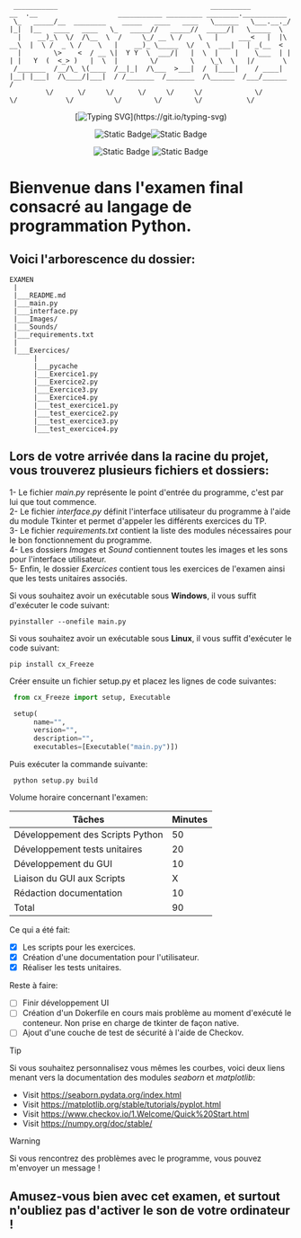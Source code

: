 
     ___________                                      __________          __  .__                    ___________ _________ ________.___________  
     \_   _____/__  ________    _____   ____   ____   \______   \___.__._/  |_|  |__   ____   ____   \_   _____//   _____//  _____/|   \_____  \ 
      |    __)_\  \/  /\__  \  /     \_/ __ \ /    \   |     ___<   |  |\   __\  |  \ /  _ \ /    \   |    __)_ \_____  \/   \  ___|   | _(__  < 
      |        \>    <  / __ \|  Y Y  \  ___/|   |  \  |    |    \___  | |  | |   Y  (  <_> )   |  \  |        \/        \    \_\  \   |/       \
     /_______  /__/\_ \(____  /__|_|  /\___  >___|  /  |____|    / ____| |__| |___|  /\____/|___|  / /_______  /_______  /\______  /___/______  /
             \/      \/     \/      \/     \/     \/             \/                \/            \/          \/        \/        \/           \/ 


<div align="center">

  [![Typing SVG](https://readme-typing-svg.demolab.com?font=Fira+Code&pause=1000&color=BFF700&background=FF287F00&center=true&vCenter=true&random=false&width=435&lines=Final+Exam+!)](https://git.io/typing-svg)

  ![Static Badge](https://img.shields.io/badge/Version-1.0-brightgreen?style=for-the-badge&color=F907FF)![Static Badge](https://img.shields.io/badge/Python-3.11-brightgreen?style=for-the-badge&logo=Python&color=FF8C06)

  ![Static Badge](https://img.shields.io/badge/OS-Windows-blue?style=flat-square&logo=windows11) ![Static Badge](https://img.shields.io/badge/OS-Linux-blue?style=flat-square&logo=linux)
</div>

# Bienvenue dans l'examen final consacré au langage de programmation Python.

## Voici l'arborescence du dossier:
    EXAMEN
     |
     |___README.md
     |___main.py
     |___interface.py
     |___Images/
     |___Sounds/
     |___requirements.txt
     |
     |___Exercices/
          |
          |___pycache
          |___Exercice1.py
          |___Exercice2.py
          |___Exercice3.py
          |___Exercice4.py
          |___test_exercice1.py
          |___test_exercice2.py
          |___test_exercice3.py
          |___test_exercice4.py

## Lors de votre arrivée dans la racine du projet, vous trouverez plusieurs fichiers et dossiers:
  1- Le fichier *main.py* représente le point d'entrée du programme, c'est par lui que tout commence.<br>
  2- Le fichier *interface.py* définit l'interface utilisateur du programme à l'aide du module Tkinter et permet d'appeler les différents exercices du TP.<br>
  3- Le fichier *requirements.txt* contient la liste des modules nécessaires pour le bon fonctionnement du programme.<br>
  4- Les dossiers *Images* et *Sound* contiennent toutes les images et les sons pour l'interface utilisateur.<br>
  5- Enfin, le dossier *Exercices* contient tous les exercices de l'examen ainsi que les tests unitaires associés.<br>

Si vous souhaitez avoir un exécutable sous **Windows**, il vous suffit d'exécuter le code suivant:
  ```shell
  pyinstaller --onefile main.py
  ```

Si vous souhaitez avoir un exécutable sous **Linux**, il vous suffit d'exécuter le code suivant:
  ```shell
  pip install cx_Freeze
  ```

Créer ensuite un fichier setup.py et placez les lignes de code suivantes:
  ```python
   from cx_Freeze import setup, Executable

   setup(
        name="",
        version="",
        description="",
        executables=[Executable("main.py")])
  ```
Puis exécuter la commande suivante:
  ```shell
   python setup.py build
  ```

Volume horaire concernant l'examen:

| Tâches  | Minutes |
| ------------- | ------------- |
| Développement des Scripts Python  | 50 |
| Développement tests unitaires  | 20 |
| Développement du GUI  | 10 |
| Liaison du GUI aux Scripts | X |
| Rédaction documentation| 10 |
| Total | 90 |

Ce qui a été fait:
- [X] Les scripts pour les exercices.
- [X] Création d'une documentation pour l'utilisateur.
- [X] Réaliser les tests unitaires.

Reste à faire:
- [ ] Finir développement UI 
- [ ] Création d'un Dokerfile en cours mais problème au moment d'exécuté le conteneur. Non prise en charge de tkinter de façon native.
- [ ] Ajout d'une couche de test de sécurité à l'aide de Checkov.

> [!TIP]
> Si vous souhaitez personnalisez vous mêmes les courbes, voici deux liens menant vers la documentation des modules *seaborn* et *matplotlib*:
>  - Visit https://seaborn.pydata.org/index.html
>  - Visit https://matplotlib.org/stable/tutorials/pyplot.html
>  - Visit https://www.checkov.io/1.Welcome/Quick%20Start.html
>  - Visit https://numpy.org/doc/stable/

> [!WARNING]
> Si vous rencontrez des problèmes avec le programme, vous pouvez m'envoyer un message !

## Amusez-vous bien avec cet examen, et surtout n'oubliez pas d'activer le son de votre ordinateur !